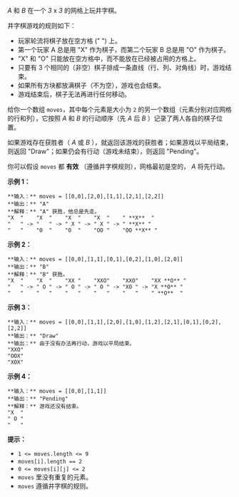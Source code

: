 _A_ 和  _B_  在一个  _3_  x  _3_  的网格上玩井字棋。

井字棋游戏的规则如下：

  * 玩家轮流将棋子放在空方格 (" ") 上。
  * 第一个玩家 A 总是用 "X" 作为棋子，而第二个玩家 B 总是用 "O" 作为棋子。
  * "X" 和 "O" 只能放在空方格中，而不能放在已经被占用的方格上。
  * 只要有 3 个相同的（非空）棋子排成一条直线（行、列、对角线）时，游戏结束。
  * 如果所有方块都放满棋子（不为空），游戏也会结束。
  * 游戏结束后，棋子无法再进行任何移动。

给你一个数组 `moves`，其中每个元素是大小为 `2` 的另一个数组（元素分别对应网格的行和列），它按照 _A_ 和 _B_ 的行动顺序（先 _A_ 后
_B_ ）记录了两人各自的棋子位置。

如果游戏存在获胜者（ _A_ 或 _B_ ），就返回该游戏的获胜者；如果游戏以平局结束，则返回 "Draw"；如果仍会有行动（游戏未结束），则返回
"Pending"。

你可以假设 `moves` 都 **有效** （遵循井字棋规则），网格最初是空的， _A_ 将先行动。



**示例 1：**

    
    
    **输入：** moves = [[0,0],[2,0],[1,1],[2,1],[2,2]]
    **输出：** "A"
    **解释：** "A" 获胜，他总是先走。
    "X  "    "X  "    "X  "    "X  "    " **X**  "
    "   " -> "   " -> " X " -> " X " -> " **X** "
    "   "    "O  "    "O  "    "OO "    "OO **X** "
    

**示例 2：**

    
    
    **输入：** moves = [[0,0],[1,1],[0,1],[0,2],[1,0],[2,0]]
    **输出：** "B"
    **解释：** "B" 获胜。
    "X  "    "X  "    "XX "    "XXO"    "XXO"    "XX **O** "
    "   " -> " O " -> " O " -> " O " -> "XO " -> "X **O** " 
    "   "    "   "    "   "    "   "    "   "    " **O**  "
    

**示例 3：**

    
    
    **输入：** moves = [[0,0],[1,1],[2,0],[1,0],[1,2],[2,1],[0,1],[0,2],[2,2]]
    **输出：** "Draw"
    **输出：** 由于没有办法再行动，游戏以平局结束。
    "XXO"
    "OOX"
    "XOX"
    

**示例 4：**

    
    
    **输入：** moves = [[0,0],[1,1]]
    **输出：** "Pending"
    **解释：** 游戏还没有结束。
    "X  "
    " O "
    "   "
    



**提示：**

  * `1 <= moves.length <= 9`
  * `moves[i].length == 2`
  * `0 <= moves[i][j] <= 2`
  * `moves` 里没有重复的元素。
  * `moves` 遵循井字棋的规则。


